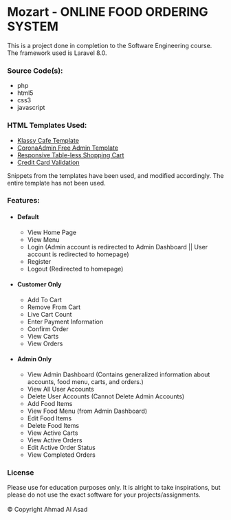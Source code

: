 # Mozart - ONLINE FOOD ORDERING SYSTEM

This is a project done in completion to the Software Engineering course. <br> The framework used is Laravel 8.0.

### Source Code(s):

- php
- html5
- css3
- javascript

### HTML Templates Used:

- [Klassy Cafe Template](https://templatemo.com/tm-558-klassy-cafe/)
- [CoronaAdmin Free Admin Template](https://github.com/BootstrapDash/corona-free-dark-bootstrap-admin-template)
- [Responsive Table-less Shopping Cart](https://codepen.io/alex_rodrigues/pen/ABGdg)
- [Credit Card Validation](https://codepen.io/hswd/full/JYvgBW)

Snippets from the templates have been used, and modified accordingly. The entire template has not been used.

### Features:

- #### Default
    - View Home Page
    - View Menu
    - Login (Admin account is redirected to Admin Dashboard || User account is redirected to homepage)
    - Register
    - Logout (Redirected to homepage)
- #### Customer Only
    - Add To Cart
    - Remove From Cart
    - Live Cart Count
    - Enter Payment Information
    - Confirm Order
    - View Carts
    - View Orders
- #### Admin Only
    - View Admin Dashboard (Contains generalized information about accounts, food menu, carts, and orders.)
    - View All User Accounts
    - Delete User Accounts (Cannot Delete Admin Accounts)
    - Add Food Items
    - View Food Menu (from Admin Dashboard)
    - Edit Food Items
    - Delete Food Items
    - View Active Carts
    - View Active Orders
    - Edit Active Order Status
    - View Completed Orders

### License

Please use for education purposes only. It is alright to take inspirations, but please do not use the exact software for your projects/assignments. <br> <br> © Copyright Ahmad Al Asad